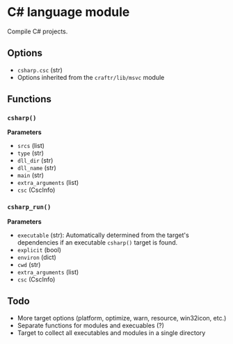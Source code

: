 # C# language module

Compile C# projects.

## Options

* `csharp.csc` (str)
* Options inherited from the `craftr/lib/msvc` module

## Functions

### `csharp()`

__Parameters__

* `srcs` (list)
* `type` (str)
* `dll_dir` (str)
* `dll_name` (str)
* `main` (str)
* `extra_arguments` (list)
* `csc` (CscInfo)

### `csharp_run()`

__Parameters__

* `executable` (str): Automatically determined from the target's dependencies
  if an executable `csharp()` target is found.
* `explicit` (bool)
* `environ` (dict)
* `cwd` (str)
* `extra_arguments` (list)
* `csc` (CscInfo)

## Todo

* More target options (platform, optimize, warn, resource,
  win32icon, etc.)
* Separate functions for modules and execuables (?)
* Target to collect all executables and modules in a single
  directory
